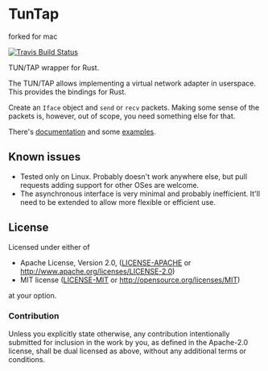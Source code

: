 # TunTap

forked for mac

[![Travis Build Status](https://api.travis-ci.org/vorner/tuntap.png?branch=master)](https://travis-ci.org/vorner/tuntap)

TUN/TAP wrapper for Rust.

The TUN/TAP allows implementing a virtual network adapter in userspace. This
provides the bindings for Rust.

Create an `Iface` object and `send` or `recv` packets. Making some sense of the
packets is, however, out of scope, you need something else for that.

There's [documentation](https://docs.rs/tun-tap) and some
[examples](https://github.com/vorner/tuntap/tree/master/examples).

## Known issues

- Tested only on Linux. Probably doesn't work anywhere else, but pull requests
  adding support for other OSes are welcome.
- The asynchronous interface is very minimal and probably inefficient. It'll
  need to be extended to allow more flexible or efficient use.

## License

Licensed under either of

- Apache License, Version 2.0, ([LICENSE-APACHE](LICENSE-APACHE) or http://www.apache.org/licenses/LICENSE-2.0)
- MIT license ([LICENSE-MIT](LICENSE-MIT) or http://opensource.org/licenses/MIT)

at your option.

### Contribution

Unless you explicitly state otherwise, any contribution intentionally
submitted for inclusion in the work by you, as defined in the Apache-2.0
license, shall be dual licensed as above, without any additional terms
or conditions.
